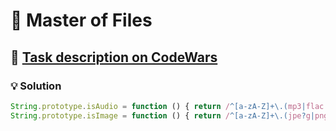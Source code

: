 # 📝 Master of Files

## 🔗 [Task description on CodeWars](https://www.codewars.com/kata/574bd867d277832448000adf)

### 💡 Solution

```javascript
String.prototype.isAudio = function () { return /^[a-zA-Z]+\.(mp3|flac|al?ac)$/.test(this); }
String.prototype.isImage = function () { return /^[a-zA-Z]+\.(jpe?g|png|bmp|gif)$/.test(this); }
```
